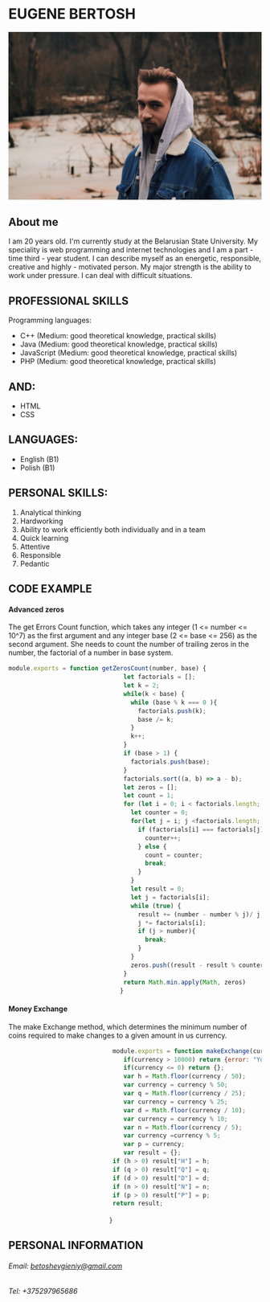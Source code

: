# EUGENE BERTOSH
![My photo](/img/P7ecLMFydl8.jpg)
## About me
I am 20 years old. I'm currently study at the Belarusian State University.
My speciality is web programming and internet technologies and I am a part - time third - year student.
I can describe myself as an energetic, responsible, creative and highly - motivated person.
My major strength is the ability to work under pressure. I can deal with difficult situations.
## PROFESSIONAL SKILLS
Programming languages:
* C++ (Medium: good theoretical knowledge, practical skills)
* Java (Medium: good theoretical knowledge, practical skills)
* JavaScript (Medium: good theoretical knowledge, practical skills)
* PHP (Medium: good theoretical knowledge, practical skills)
## AND:
* HTML
* CSS
## LANGUAGES:
* English (B1)
* Polish (B1)
## PERSONAL SKILLS:
1. Analytical thinking
2. Hardworking
3. Ability to work efficiently both individually and in a team
4. Quick learning
5. Attentive
6. Responsible
7. Pedantic
## CODE EXAMPLE
#### Advanced zeros
The get Errors Count function, which takes
any integer (1 <= number <= 10^7) as the first argument and any
integer base (2 <= base <= 256) as the second argument.
She needs to count the number of trailing zeros in the number,
the factorial of a number in base system.
```javascript
module.exports = function getZerosCount(number, base) {
                                let factorials = [];
                                let k = 2;
                                while(k < base) {
                                  while (base % k === 0 ){
                                    factorials.push(k);
                                    base /= k;
                                  }
                                  k++;
                                }
                                if (base > 1) {
                                  factorials.push(base);
                                }
                                factorials.sort((a, b) => a - b);
                                let zeros = [];
                                let count = 1;
                                for (let i = 0; i < factorials.length; i+= count){
                                  let counter = 0;
                                  for(let j = i; j <factorials.length; j++) {
                                    if (factorials[i] === factorials[j]){
                                      counter++;
                                    } else {
                                      count = counter;
                                      break;
                                    }
                                  }
                                  let result = 0;
                                  let j = factorials[i];
                                  while (true) {
                                    result += (number - number % j)/ j;
                                    j *= factorials[i];
                                    if (j > number){
                                      break;
                                    }
                                  }
                                  zeros.push((result - result % counter) / counter);
                                }
                                return Math.min.apply(Math, zeros)
                               }
```
#### Money Exchange
The make Exchange method,
which determines the minimum number of coins required to make
changes to a given amount in us currency.
```javascript
                             module.exports = function makeExchange(currency) {
                                if(currency > 10000) return {error: "You are rich, my friend! We don't have so much coins for exchange"};
                                if(currency <= 0) return {};
                                var h = Math.floor(currency / 50);
                                var currency = currency % 50;
                             	var q = Math.floor(currency / 25);
                             	var currency = currency % 25;
                             	var d = Math.floor(currency / 10);
                             	var currency = currency % 10;
                             	var n = Math.floor(currency / 5);
                             	var currency =currency % 5;
                             	var p = currency;
                             	var result = {};
                             if (h > 0) result["H"] = h;
                             if (q > 0) result["Q"] = q;
                             if (d > 0) result["D"] = d;
                             if (n > 0) result["N"] = n;
                             if (p > 0) result["P"] = p;
                             return result;

                            }
```
## PERSONAL INFORMATION
###### Email: betoshevgieniy@gmail.com
###### Tel: +375297965686